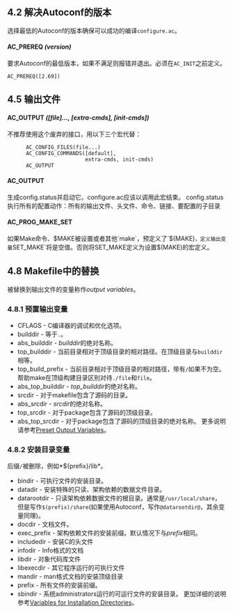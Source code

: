 ## 4.2 解决Autoconf的版本
选择最低的Autoconf的版本确保可以成功的编译`configure.ac`。
#### AC_PREREQ *(version)*
要求Autoconf的最低版本，如果不满足则报错并退出。必须在`AC_INIT`之前定义。
```
AC_PREREQ([2.69])
```

## 4.5 输出文件

#### AC_OUTPUT *([file]..., [extra-cmds], [init-cmds])*
不推荐使用这个废弃的接口，用以下三个宏代替：

          AC_CONFIG_FILES(file...)
          AC_CONFIG_COMMANDS([default],
                             extra-cmds, init-cmds)
          AC_OUTPUT

#### AC_OUTPUT
生成config.status并启动它。configure.ac应该以调用此宏结束。
config.status执行所有的配置动作：所有的输出文件、头文件、命令、链接、要配置的子目录

#### AC_PROG_MAKE_SET
如果Make命令、$MAKE被设置或者其他`make`，预定义了`$(MAKE)`，定义输出变量`SET_MAKE`将是空值。否则将SET_MAKE定义为设置$(MAKE)的宏定义。

## 4.8 Makefile中的替换
被替换到输出文件的变量称作*output variables*。

### 4.8.1 预置输出变量
- CFLAGS - C编译器的调试和优化选项。
- builddir - 等于`.`。
- abs_builddir - *builddir*的绝对名称。
- top_builddir - 当前目录相对于顶级目录的相对路径。在顶级目录与`builddir`相等。
- top_build_prefix - 当前目录相对于顶级目录的相对路径，带有`/`如果不为空。帮助make在顶级构建目录区别对待`./file`和`file`。
- abs_top_builddir - *top_builddir*的绝对名称。
- srcdir - 对于makefile包含了源码的目录。
- abs_srcdir - *srcdir*的绝对名称。
- top_srcdir - 对于package包含了源码的顶级目录。
- abs_top_srcdir - 对于package包含了源码的顶级目录的绝对名称。
更多说明请参考[Preset Output Variables](https://www.gnu.org/software/autoconf/manual/autoconf.html#Preset-Output-Variables)。

### 4.8.2 安装目录变量
后缀`/`被删除，例如*${prefix}/lib*。

- bindir - 可执行文件的安装目录。
- datadir - 安装特殊的只读、架构依赖的数据文件目录。
- datarootdir - 只读架构依赖数据文件的根目录。通常是`/usr/local/share`，但是写作`$(prefix)/share`(如果使用Autoconf，写作`@datarootdir@`，其余变量同理)。
- docdir - 文档文件。
- exec_prefix - 架构依赖文件的安装前缀。默认情况下与*prefix*相同。
- includedir - 安装C的头文件
- infodir - Info格式的文档
- libdir - 对象代码库文件
- libexecdir - 其它程序运行的可执行文件
- mandir - man格式文档的安装顶级目录
- prefix - 所有文件的安装前缀。
- sbindir - 系统administrators运行的可运行文件的安装目录。
更加详细的说明参考[Variables for Installation Directories](https://www.gnu.org/software/autoconf/manual/standards.html#Directory-Variables)。

